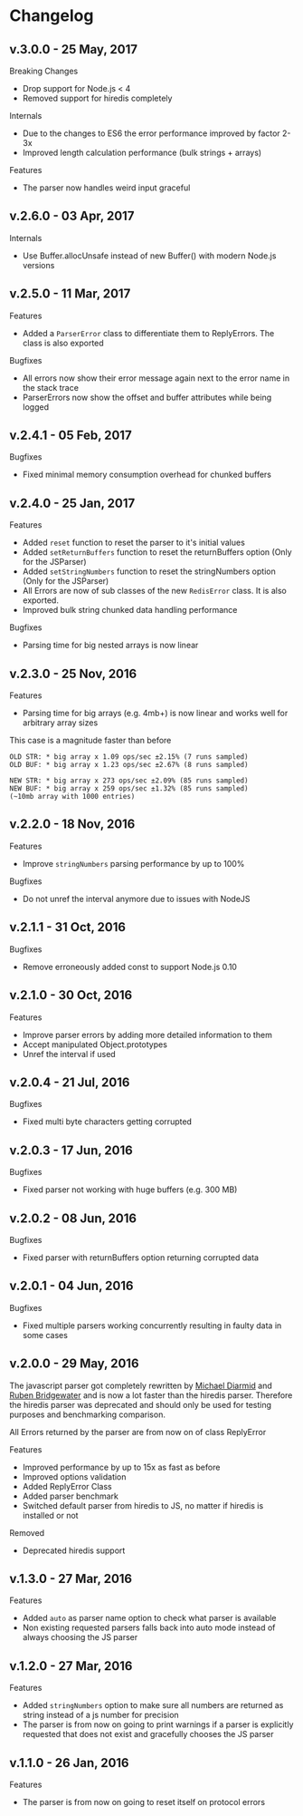 # Changelog

## v.3.0.0 - 25 May, 2017

Breaking Changes

- Drop support for Node.js < 4
- Removed support for hiredis completely

Internals

- Due to the changes to ES6 the error performance improved by factor 2-3x
- Improved length calculation performance (bulk strings + arrays)

Features

- The parser now handles weird input graceful

## v.2.6.0 - 03 Apr, 2017

Internals

- Use Buffer.allocUnsafe instead of new Buffer() with modern Node.js versions

## v.2.5.0 - 11 Mar, 2017

Features

- Added a `ParserError` class to differentiate them to ReplyErrors. The class is also exported

Bugfixes

- All errors now show their error message again next to the error name in the stack trace
- ParserErrors now show the offset and buffer attributes while being logged

## v.2.4.1 - 05 Feb, 2017

Bugfixes

- Fixed minimal memory consumption overhead for chunked buffers

## v.2.4.0 - 25 Jan, 2017

Features

- Added `reset` function to reset the parser to it's initial values
- Added `setReturnBuffers` function to reset the returnBuffers option (Only for the JSParser)
- Added `setStringNumbers` function to reset the stringNumbers option (Only for the JSParser)
- All Errors are now of sub classes of the new `RedisError` class. It is also exported.
- Improved bulk string chunked data handling performance

Bugfixes

- Parsing time for big nested arrays is now linear

## v.2.3.0 - 25 Nov, 2016

Features

- Parsing time for big arrays (e.g. 4mb+) is now linear and works well for arbitrary array sizes

This case is a magnitude faster than before

    OLD STR: * big array x 1.09 ops/sec ±2.15% (7 runs sampled)
    OLD BUF: * big array x 1.23 ops/sec ±2.67% (8 runs sampled)

    NEW STR: * big array x 273 ops/sec ±2.09% (85 runs sampled)
    NEW BUF: * big array x 259 ops/sec ±1.32% (85 runs sampled)
    (~10mb array with 1000 entries)

## v.2.2.0 - 18 Nov, 2016

Features

- Improve `stringNumbers` parsing performance by up to 100%

Bugfixes

- Do not unref the interval anymore due to issues with NodeJS

## v.2.1.1 - 31 Oct, 2016

Bugfixes

- Remove erroneously added const to support Node.js 0.10

## v.2.1.0 - 30 Oct, 2016

Features

- Improve parser errors by adding more detailed information to them
- Accept manipulated Object.prototypes
- Unref the interval if used

## v.2.0.4 - 21 Jul, 2016

Bugfixes

- Fixed multi byte characters getting corrupted

## v.2.0.3 - 17 Jun, 2016

Bugfixes

- Fixed parser not working with huge buffers (e.g. 300 MB)

## v.2.0.2 - 08 Jun, 2016

Bugfixes

- Fixed parser with returnBuffers option returning corrupted data

## v.2.0.1 - 04 Jun, 2016

Bugfixes

- Fixed multiple parsers working concurrently resulting in faulty data in some cases

## v.2.0.0 - 29 May, 2016

The javascript parser got completely rewritten by [Michael Diarmid](https://github.com/Salakar) and [Ruben Bridgewater](https://github.com/BridgeAR) and is now a lot faster than the hiredis parser.
Therefore the hiredis parser was deprecated and should only be used for testing purposes and benchmarking comparison.

All Errors returned by the parser are from now on of class ReplyError

Features

- Improved performance by up to 15x as fast as before
- Improved options validation
- Added ReplyError Class
- Added parser benchmark
- Switched default parser from hiredis to JS, no matter if hiredis is installed or not

Removed

- Deprecated hiredis support

## v.1.3.0 - 27 Mar, 2016

Features

- Added `auto` as parser name option to check what parser is available
- Non existing requested parsers falls back into auto mode instead of always choosing the JS parser

## v.1.2.0 - 27 Mar, 2016

Features

- Added `stringNumbers` option to make sure all numbers are returned as string instead of a js number for precision
- The parser is from now on going to print warnings if a parser is explicitly requested that does not exist and gracefully chooses the JS parser

## v.1.1.0 - 26 Jan, 2016

Features

- The parser is from now on going to reset itself on protocol errors

